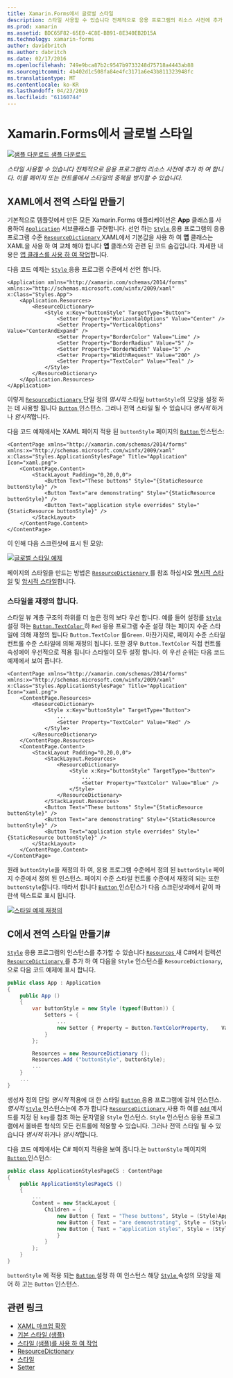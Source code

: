 ```yaml
---
title: Xamarin.Forms에서 글로벌 스타일
description: 스타일 사용할 수 있습니다 전체적으로 응용 프로그램의 리소스 사전에 추가 하 여 합니다. 이를 페이지 또는 컨트롤에서 스타일의 중복을 방지할 수 있습니다.
ms.prod: xamarin
ms.assetid: BDC65F82-65E0-4C8E-BB91-8E340EB2D15A
ms.technology: xamarin-forms
author: davidbritch
ms.author: dabritch
ms.date: 02/17/2016
ms.openlocfilehash: 749e9bca87b2c9547b9733248d75718a4443ab88
ms.sourcegitcommit: 4b402d1c508fa84e4fc3171a6e43b811323948fc
ms.translationtype: MT
ms.contentlocale: ko-KR
ms.lasthandoff: 04/23/2019
ms.locfileid: "61160744"
---
```

# <a name="global-styles-in-xamarinforms"></a>Xamarin.Forms에서 글로벌 스타일

[![샘플 다운로드](~/media/shared/download.png) 샘플 다운로드](https://developer.xamarin.com/samples/xamarin-forms/UserInterface/Styles/BasicStyles/)

_스타일 사용할 수 있습니다 전체적으로 응용 프로그램의 리소스 사전에 추가 하 여 합니다. 이를 페이지 또는 컨트롤에서 스타일의 중복을 방지할 수 있습니다._

## <a name="create-a-global-style-in-xaml"></a>XAML에서 전역 스타일 만들기

기본적으로 템플릿에서 만든 모든 Xamarin.Forms 애플리케이션은 **App** 클래스를 사용하여 [`Application`](xref:Xamarin.Forms.Application) 서브클래스를 구현합니다. 선언 하는 [ `Style` ](xref:Xamarin.Forms.Style) 응용 프로그램의 응용 프로그램 수준 [ `ResourceDictionary` ](xref:Xamarin.Forms.ResourceDictionary) XAML에서 기본값을 사용 하 여 **앱** 클래스는 XAML을 사용 하 여 교체 해야 합니다 **앱** 클래스와 관련 된 코드 숨김입니다. 자세한 내용은 [앱 클래스를 사용 하 여 작업](~/xamarin-forms/app-fundamentals/application-class.md)합니다.

다음 코드 예제는 [ `Style` ](xref:Xamarin.Forms.Style) 응용 프로그램 수준에서 선언 합니다.

```xaml
<Application xmlns="http://xamarin.com/schemas/2014/forms" xmlns:x="http://schemas.microsoft.com/winfx/2009/xaml" x:Class="Styles.App">
    <Application.Resources>
        <ResourceDictionary>
            <Style x:Key="buttonStyle" TargetType="Button">
                <Setter Property="HorizontalOptions" Value="Center" />
                <Setter Property="VerticalOptions" Value="CenterAndExpand" />
                <Setter Property="BorderColor" Value="Lime" />
                <Setter Property="BorderRadius" Value="5" />
                <Setter Property="BorderWidth" Value="5" />
                <Setter Property="WidthRequest" Value="200" />
                <Setter Property="TextColor" Value="Teal" />
            </Style>
        </ResourceDictionary>
    </Application.Resources>
</Application>
```

이렇게 [ `ResourceDictionary` ](xref:Xamarin.Forms.ResourceDictionary) 단일 정의 *명시적* 스타일 `buttonStyle`의 모양을 설정 하는 데 사용할 됩니다 [ `Button` ](xref:Xamarin.Forms.Button) 인스턴스. 그러나 전역 스타일 될 수 있습니다 *명시적* 하거나 *암시적*합니다.

다음 코드 예제에서는 XAML 페이지 적용 된 `buttonStyle` 페이지의 [ `Button` ](xref:Xamarin.Forms.Button) 인스턴스:

```xaml
<ContentPage xmlns="http://xamarin.com/schemas/2014/forms" xmlns:x="http://schemas.microsoft.com/winfx/2009/xaml" x:Class="Styles.ApplicationStylesPage" Title="Application" Icon="xaml.png">
    <ContentPage.Content>
        <StackLayout Padding="0,20,0,0">
            <Button Text="These buttons" Style="{StaticResource buttonStyle}" />
            <Button Text="are demonstrating" Style="{StaticResource buttonStyle}" />
            <Button Text="application style overrides" Style="{StaticResource buttonStyle}" />
        </StackLayout>
    </ContentPage.Content>
</ContentPage>
```

이 인해 다음 스크린샷에 표시 된 모양:

[![](application-images/application-styles-1.png "글로벌 스타일 예제")](application-images/application-styles-1-large.png#lightbox "글로벌 스타일 예제")

페이지의 스타일을 만드는 방법은 [ `ResourceDictionary` ](xref:Xamarin.Forms.ResourceDictionary)를 참조 하십시오 [명시적 스타일](~/xamarin-forms/user-interface/styles/explicit.md) 및 [암시적 스타일](~/xamarin-forms/user-interface/styles/implicit.md)합니다.

### <a name="override-styles"></a>스타일을 재정의 합니다.

스타일 뷰 계층 구조의 하위를 더 높은 정의 보다 우선 합니다. 예를 들어 설정를 [ `Style` ](xref:Xamarin.Forms.Style) 설정 하는 [ `Button.TextColor` ](xref:Xamarin.Forms.Button.TextColor) 하 `Red` 응용 프로그램 수준 설정 하는 페이지 수준 스타일에 의해 재정의 됩니다 `Button.TextColor` 를`Green`. 마찬가지로, 페이지 수준 스타일 컨트롤 수준 스타일에 의해 재정의 됩니다. 또한 경우 `Button.TextColor` 직접 컨트롤 속성에이 우선적으로 적용 됩니다 스타일이 모두 설정 합니다. 이 우선 순위는 다음 코드 예제에서 보여 줍니다.

```xaml
<ContentPage xmlns="http://xamarin.com/schemas/2014/forms" xmlns:x="http://schemas.microsoft.com/winfx/2009/xaml" x:Class="Styles.ApplicationStylesPage" Title="Application" Icon="xaml.png">
    <ContentPage.Resources>
        <ResourceDictionary>
            <Style x:Key="buttonStyle" TargetType="Button">
                ...
                <Setter Property="TextColor" Value="Red" />
            </Style>
        </ResourceDictionary>
    </ContentPage.Resources>
    <ContentPage.Content>
        <StackLayout Padding="0,20,0,0">
            <StackLayout.Resources>
                <ResourceDictionary>
                    <Style x:Key="buttonStyle" TargetType="Button">
                        ...
                        <Setter Property="TextColor" Value="Blue" />
                    </Style>
                </ResourceDictionary>
            </StackLayout.Resources>
            <Button Text="These buttons" Style="{StaticResource buttonStyle}" />
            <Button Text="are demonstrating" Style="{StaticResource buttonStyle}" />
            <Button Text="application style overrides" Style="{StaticResource buttonStyle}" />
        </StackLayout>
    </ContentPage.Content>
</ContentPage>
```

원래 `buttonStyle`을 재정의 하 여, 응용 프로그램 수준에서 정의 된 `buttonStyle` 페이지 수준에서 정의 된 인스턴스. 페이지 수준 스타일 컨트롤 수준에서 재정의 되는 또한 `buttonStyle`합니다. 따라서 합니다 [ `Button` ](xref:Xamarin.Forms.Button) 인스턴스가 다음 스크린샷과에서 같이 파란색 텍스트로 표시 됩니다.

[![](application-images/application-styles-2.png "스타일 예제 재정의")](application-images/application-styles-2-large.png#lightbox "스타일 예제를 재정의 합니다.")

## <a name="create-a-global-style-in-c35"></a>C에서 전역 스타일 만들기&#35;

[`Style`](xref:Xamarin.Forms.Style) 응용 프로그램의 인스턴스를 추가할 수 있습니다 [ `Resources` ](xref:Xamarin.Forms.VisualElement.Resources) 새 C#에서 컬렉션 [ `ResourceDictionary` ](xref:Xamarin.Forms.ResourceDictionary)를 추가 하 여 다음을 `Style` 인스턴스를 `ResourceDictionary`,으로 다음 코드 예제에 표시 합니다.

```csharp
public class App : Application
{
    public App ()
    {
        var buttonStyle = new Style (typeof(Button)) {
            Setters = {
                ...
                new Setter { Property = Button.TextColorProperty,    Value = Color.Teal }
            }
        };

        Resources = new ResourceDictionary ();
        Resources.Add ("buttonStyle", buttonStyle);
        ...
    }
    ...
}
```

생성자 정의 단일 *명시적* 적용에 대 한 스타일 [ `Button` ](xref:Xamarin.Forms.Button) 응용 프로그램에 걸쳐 인스턴스. *명시적* [ `Style` ](xref:Xamarin.Forms.Style) 인스턴스는에 추가 합니다 [ `ResourceDictionary` ](xref:Xamarin.Forms.ResourceDictionary) 사용 하 여를 [ `Add` ](xref:Xamarin.Forms.ResourceDictionary.Add(System.String,System.Object)) 메서드를 지정 된 `key`를 참조 하는 문자열을 `Style` 인스턴스. `Style` 인스턴스 응용 프로그램에서 올바른 형식의 모든 컨트롤에 적용할 수 있습니다. 그러나 전역 스타일 될 수 있습니다 *명시적* 하거나 *암시적*합니다.

다음 코드 예제에서는 C# 페이지 적용을 보여 줍니다.는 `buttonStyle` 페이지의 [ `Button` ](xref:Xamarin.Forms.Button) 인스턴스:

```csharp
public class ApplicationStylesPageCS : ContentPage
{
    public ApplicationStylesPageCS ()
    {
        ...
        Content = new StackLayout {
            Children = {
                new Button { Text = "These buttons", Style = (Style)Application.Current.Resources ["buttonStyle"] },
                new Button { Text = "are demonstrating", Style = (Style)Application.Current.Resources ["buttonStyle"] },
                new Button { Text = "application styles", Style = (Style)Application.Current.Resources ["buttonStyle"]
                }
            }
        };
    }
}
```

`buttonStyle` 에 적용 되는 [ `Button` ](xref:Xamarin.Forms.Button) 설정 하 여 인스턴스 해당 [ `Style` ](xref:Xamarin.Forms.VisualElement.Style) 속성의 모양을 제어 하 고는 `Button` 인스턴스.

## <a name="related-links"></a>관련 링크

- [XAML 마크업 확장](~/xamarin-forms/xaml/xaml-basics/xaml-markup-extensions.md)
- [기본 스타일 (샘플)](https://developer.xamarin.com/samples/xamarin-forms/UserInterface/Styles/BasicStyles/)
- [스타일 (샘플)를 사용 하 여 작업](https://developer.xamarin.com/samples/xamarin-forms/WorkingWithStyles/)
- [ResourceDictionary](xref:Xamarin.Forms.ResourceDictionary)
- [스타일](xref:Xamarin.Forms.Style)
- [Setter](xref:Xamarin.Forms.Setter)
